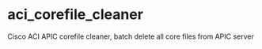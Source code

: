# aci_corefile_cleaner
Cisco ACI  APIC corefile cleaner, batch delete all core files from APIC server
